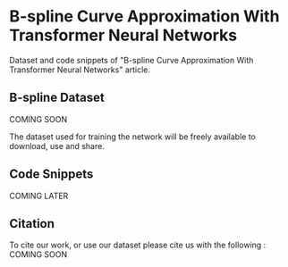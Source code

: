 # B-spline Curve Approximation With Transformer Neural Networks
Dataset and code snippets of "B-spline Curve Approximation With Transformer Neural Networks" article.

## B-spline Dataset

COMING SOON

The dataset used for training the network will be freely available to download, use and share.

## Code Snippets

COMING LATER

## Citation

To cite our work, or use our dataset please cite us with the following : COMING SOON
